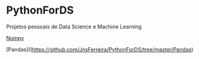 # PythonForDS
Projetos pessoais de Data Science e Machine Learning

[Numpy](https://github.com/JnsFerreira/PythonForDS/tree/master/Numpy)

[Pandas]((https://github.com/JnsFerreira/PythonForDS/tree/master/Pandas)


